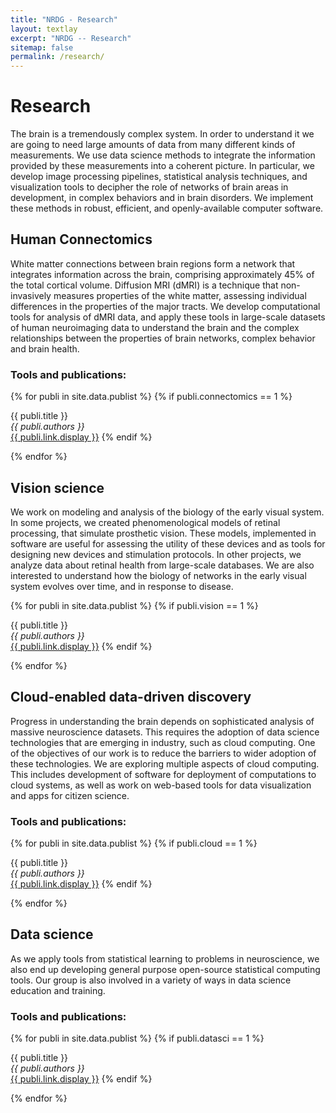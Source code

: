 ```yaml
---
title: "NRDG - Research"
layout: textlay
excerpt: "NRDG -- Research"
sitemap: false
permalink: /research/
---
```


# Research

The brain is a tremendously complex system. In order to understand it we are going to need large amounts of data from many different kinds of measurements. We use data science methods to integrate the information provided by these measurements into a coherent picture. In particular, we develop image processing pipelines, statistical analysis techniques, and visualization tools to decipher the role of networks of brain areas in development, in complex behaviors and in brain disorders. We implement these methods in robust, efficient, and openly-available computer software.

## Human Connectomics

White matter connections between brain regions form a network that integrates information across the brain, comprising approximately 45% of the total cortical volume. Diffusion MRI (dMRI) is a technique that non-invasively measures properties of the white matter, assessing individual differences in the properties of the major tracts. We develop computational tools for analysis of dMRI data, and apply these tools in large-scale datasets of human neuroimaging data to understand the brain and the complex relationships between the properties of brain networks, complex behavior and brain health.

### Tools and publications:

{% for publi in site.data.publist %}
  {% if publi.connectomics == 1 %}

  {{ publi.title }} <br />
    <em>{{ publi.authors }} </em><br /><a href="{{ publi.link.url }}">{{ publi.link.display }}</a>
  {% endif %}

{% endfor %}


## Vision science

We work on modeling and analysis of the biology of the early visual system. In some projects, we created phenomenological models of
retinal processing, that simulate prosthetic vision. These models, implemented in software are useful for assessing the utility
of these devices and as tools for designing new devices and stimulation protocols. In other projects, we analyze data about
retinal health from large-scale databases. We are also interested to understand how the biology of networks in the early visual
system evolves over time, and in response to disease.

{% for publi in site.data.publist %}
  {% if publi.vision == 1 %}

  {{ publi.title }} <br />
    <em>{{ publi.authors }} </em><br /><a href="{{ publi.link.url }}">{{ publi.link.display }}</a>
  {% endif %}

{% endfor %}


## Cloud-enabled data-driven discovery

Progress in understanding the brain depends on sophisticated analysis of massive neuroscience datasets. This requires the adoption of data science technologies that are emerging in industry, such as cloud computing. One of the objectives of our work is to reduce the barriers to wider adoption of these technologies. We are exploring multiple aspects of cloud computing. This includes development of software for deployment of computations to cloud systems, as well as work on web-based tools for data visualization and apps for citizen science.


### Tools and publications:

{% for publi in site.data.publist %}
  {% if publi.cloud == 1 %}

  {{ publi.title }} <br />
    <em>{{ publi.authors }} </em><br /><a href="{{ publi.link.url }}">{{ publi.link.display }}</a>
  {% endif %}

{% endfor %}

## Data science

As we apply tools from statistical learning to problems in neuroscience, we also end up developing general purpose
open-source statistical computing tools. Our group is also involved in a variety of ways in data science education and training.

### Tools and publications:

{% for publi in site.data.publist %}
  {% if publi.datasci == 1 %}

  {{ publi.title }} <br />
    <em>{{ publi.authors }} </em><br /><a href="{{ publi.link.url }}">{{ publi.link.display }}</a>
  {% endif %}

{% endfor %}



<!-- This is how/where to put in images>
<!--![]({{ site.url }}{{ site.baseurl }}/images/respic/layers_real.jpg){: style="width: 300px; float: right; border: 10px"}-->
